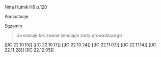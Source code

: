 
Nina Hutnik H6 p.120

Konsultacje

Egzamin

> Ja stosuje tak zwane żenujące żarty prowadzącego

[[IC 22.10.10]]
[[IC 22.10.17]]
[[IC 22.10.24]]
[[IC 22.11.07]]
[[IC 22.11.14]]
[[IC 22.11.28]]
[[IC 22.12.05]]


